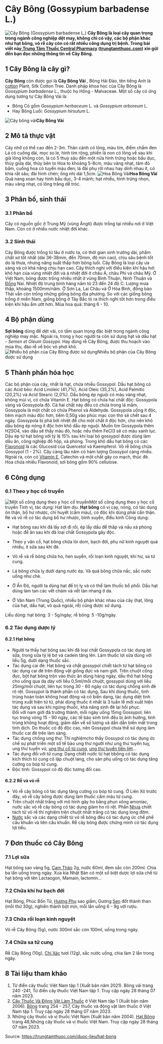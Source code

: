 # Cây Bông (Gossypium barbadense L.)

![Cây Bông \(Gossypium barbadense L.\)](https://trungtamthuoc.com/images/others/bong-1-0836.jpg)
**Cây Bông là loại cây quan trọng trong ngành công nghiệp dệt may, không chỉ có vậy, các bộ phận khác như hạt bông, vỏ rễ cây còn có rất nhiều công dụng trị bệnh. Trong bài viết này,[Trung Tâm Thuốc Central Pharmacy](https://trungtamthuoc.com/ "Trung Tâm Thuốc Central Pharmacy") ([trungtamthuoc.com](https://trungtamthuoc.com/ "trungtamthuoc.com")) xin gửi đến bạn đọc những thông tin về Cây Bông.**
##  1 Cây Bông là cây gì?
**Cây Bông** còn được gọi là **Cây Bông Vải** , Bông Hải Đảo, tên tiếng Anh là [cotton](https://trungtamthuoc.com/hoat-chat/cotton "cotton") Plant, Silk Cotton Tree.
Danh pháp khoa học của Cây Bông là _Gossypium barbadense_ L., thuộc họ Hồng - Malvaceae. 
Một số cây có ứng dụng tương tự Cây Bông Vải là:
  * Bông Cỏ gồm _Gossypium herbaceum_ L. và _Gossypium arboreum_ L.
  * Hay Bông Luồi: _Gossypium hirsutum_ L.


![Cây bông vải](https://trungtamthuoc.com/images/item/bong-3.jpg)**Cây Bông Vải**
##  2 Mô tả thực vật
Cây nhỡ có thể cao đến 2-3m. Thân cành có lông, màu tím, điểm chấm đen
Lá có cuống dài, mọc so le, hình tim rộng, phiến lá non có lông về sau khi già lông không còn, lá có 5 thuỳ sâu đến một nửa hình trứng hoặc bầu dục, thùy giữa dài, thùy bên to
Hoa to khoảng 5-8cm, màu vàng nhạt, tâm đỏ bầm, cuống hoa có tuyến màu đen; lá đài phụ rời nhau hay dính nhau ít, có khía rất sâu; đài hình chén; ống nhị dài 1,5cm.
![Hoa Bông Vải](https://trungtamthuoc.com/images/item/bong-2.jpg)**Hoa Bông Vải**
Quả nang xoan hay hình bầu dục, 3-4 mảnh; hạt nhiều, hình trứng nhọn, màu vàng nhạt, có lông trắng dễ tróc. 
##  3 Phân bố, sinh thái
### 3.1 Phân bố
Cây có nguồn gốc ở Trung Mỹ (vùng Ăngti) được trồng tại nhiều nơi ở Việt Nam. Còn có ở nhiều nước nhiệt đới khác. 
### 3.2 Sinh thái
Cây Bông được trồng từ lâu ở nước ta, có thời gian sinh trưởng dài, phẩm chất xơ tốt nhất (dài 36-38mm, đến 70mm, độ mịn cao), chịu sâu bệnh tốt do lá thưa, nhưng năng suất thấp hơn bông luồi. 
Cây Bông là loại cây ưa sáng và có khả năng chịu hạn cao. Cây thích nghi với điều kiện khí hậu hơi khô hạn của vùng nhiệt đới và á nhiệt đới ở châu Á, châu Phi và châu Mỹ. Ở Việt Nam, bóng được trồng nhiều nhất ở vùng Bình Thuận, Ninh Thuận và [Đồng](https://trungtamthuoc.com/hoat-chat/dong "Đồng") Nai. Nhiệt độ trung bình hàng năm từ 23 đến 24 độ C. Lượng mưa thấp, khoảng 1500mm/năm. Ở Sơn La, Lai Châu và Ở Hòa Bình, đồng bào Thái vẫn còn trống những giống bông địa phương. So với các giống bông trồng ở miền Nam, giống bông ở Tây Bắc tỏ ra thích nghi tốt hơn trong điều kiện khí hậu ẩm ướt hơn. 
Mùa hoa quả: tháng 6 - 10. 
##  4 Bộ phận dùng
**Sợi bông** dùng để dệt vải, có tầm quan trọng đặc biệt trong ngành công nghiệp may mặc.
Ngoài ra, trong y học người ta còn sử dụng hạt và dầu hạt - _Semen et Oleum Gossypii._
Hay dùng rễ Cây Bông, được thu hoạch vào mùa thu, đào rễ về bóc vỏ phơi khô.
![Nhiều bộ phận của Cây Bông được sử dụng](https://trungtamthuoc.com/images/item/bong-4.jpg)Nhiều bộ phận của Cây Bông được sử dụng
##  5 Thành phần hóa học
Các bộ phận của cây, nhất là hạt, chứa nhiều Gossypol. Dầu hạt bông có các Acid béo: Acid Linoleic (41,7%), Acid Oleic (35,2%), Acid Palmitic (20,2%) và Acid Stearic (2,0%). Dầu bông ép nguội có màu vàng nhạt, không mùi vị, có chứa Vitamin E.
Hạt bông có chứa hai chất độc: Gossypola vàng và Gossypola đỏ. Cả hai chất này đều có chứa trong lá mầm. Gossypola là một chất có chứa Phenol và Aldehyde. Gossypola uống ít độc, tiêm mạch máu độc hơn, tiêm 0,50g vào phúc mạc con thỏ sẽ chết sau 4 ngày. Gossypola bị phá bởi nhiệt để cho một chất ít độc hơn, cho nên khô dầu bông ép nóng ít độc hơn khô dầu ép nguội. Muốn tìm Gossypola thêm H2SO4, vào dầu sẽ thấy màu đỏ, hoặc nếu thêm FeCI3 sẽ có màu xanh lục. 
Dầu ép từ hạt bông với tỷ lệ 15% sau khi loại bỏ gossypol được dùng làm dầu ăn, công nghiệp đồ hộp, xà phòng. Trong khô dầu hạt bông có các [Flavonoid](https://trungtamthuoc.com/hoat-chat/flavonoid "Flavonoid") là các Glucosid của Quercetol và Kaempferol. 
Vỏ rễ bông chứa Gossypol (1 - 2%). Cây càng lâu năm có hàm lượng Gossypol càng nhiều. Ngoài ra, còn có [Vitamin E](https://trungtamthuoc.com/hoat-chat/vitamin-e "Vitamin E"), Catechin và một chất gây co mạch, thúc đẻ.
Hoa chứa nhiều Flavonoid, sơi bông gồm 90% cellulose. 
##  6 Công dụng
### 6.1 Theo y học cổ truyền
![Một số công dụng theo y học cổ truyền](https://trungtamthuoc.com/images/item/bong-5.jpg)Một số công dụng theo y học cổ truyền
Tinh vị, tác dụng: Hạt làm dịu. 
**Hạt bông** có vị cay, nóng, có tác dụng ôn thận, bổ hư nhược, chỉ huyết (cầm máu), có độc khi dùng phải cẩn thận. 
Rẻ và vỏ rễ có tác dụng bổ hư nhược, bình suyễn, điều kinh 
Công dụng:
  * Hạt bông sau khi đã lấy sợi đi rồi, ép lấy dầu để thắp và nấu xà phòng hoặc để ăn sau khi đã loại chất Gossypola gây độc. 
  * Theo y văn cổ, hạt bông chữa lòi dom, bạch đới, phụ nữ kinh nguyệt quá nhiều, ít sữa sau khi đẻ.
  * Vỏ rễ và rễ bông chữa ho, hen suyễn, rối loạn kinh nguyệt, khí hư, sa tử cung. 
  * Lá bông chữa lỵ dưới dạng nước ép. Và quả bông chữa nấc, sắc nước uống như chè. 


  * Ở Ấn Độ, người ta dùng hạt để trị lỵ và có thể làm thuốc bổ phổi. Dầu hạt dùng làm tan các vết chàm và vết tàn nhang ở da. 
  * Ở Vân Nam (Trung Quốc), nhiều bộ phận khác nhau của cây (hạt, lông của hạt, dầu hạt, vỏ quả ngoài, rễ) cũng được sử dụng.


Liều dùng: hạt bông: 3 - 5g/ngày; rễ bông: 5 -10g/ngày. 
### 6.2 Tác dụng dược lý 
#### 6.2.1 Hạt bông
  * Người ta thấy hạt bông sau khi đã loại chất Gossypola có tác dụng lợi sữa, trong sữa tỷ lệ bơ và cadein tăng lên. Làm thuốc lợi sữa dùng với liều 5g, dưới dạng thuốc sắc. 
  * Tác dụng cai đẻ: Hạt bông và chất gossypol chiết tách từ hạt bông có tác dụng cai đẻ trên động vật giống đực và nam giới. Trên chuột cống đực, bột hạt bông trộn vào thức ăn dùng hàng ngày, dầu thô hạt bông cho uống qua dạ dày với liều 0,5ml/mỗi chuột, gossypol dùng với liều 25mg/mỗi chuột, liên tục trong 30 - 60 ngày có tác dụng chống sinh đẻ rõ rệt. Gossypol là thành phần có tác dụng. Sau khi dùng thuốc, tinh trùng hoàn toàn không hoạt động và có biến dạng, tác dụng diệt tinh trùng xuất hiện từ từ, phải dùng thuốc ít nhất là 3 tuần lễ mới xuất hiện tác dụng và sau khi ngừng thuốc, khả năng sinh đẻ lại hồi phục.  
Đối với nam giới đã trưởng thành, mỗi ngày uống 15mg Gossypol; liên tục trong vòng 15 - 90 ngày, các tế bào sinh tinh đều bị ảnh hưởng, tinh trùng không hoạt động, giảm dần về số lượng và dần dần biến mất trong tinh dịch. Do thuốc có độ độc cao, nên Gossypol chưa thể sử dụng làm thuốc cai đẻ trên làm sàng. 
  * Tác dụng chống ung thư: Thí nghiệmcho thấy Gossypol có tác dụng ức chế sự phát triển một số tế bào ung thư người như ung thư tuyến tuỵ, ung thư tuyến vú, [ung thư cổ tử cung](https://trungtamthuoc.com/bai-viet/ung-thu-co-tu-cung "ung thư cổ tử cung"), [ung thư tuyến tiền liệt](https://trungtamthuoc.com/bai-viet/ung-thu-tuyen-tien-liet "ung thư tuyến tiền liệt")...
  * Tác dụng đối với tử cung: Dạng chiết nước từ hạt bbông có tác dụng kích thích tử cung cô lập chuột lang, cho sản phụ uống có tác dụng tăng cường co bóp tử cung.
  * Độc tính: Gossypol có độ độc tương đối cao.


#### 6.2.2 Rễ và vỏ rễ
  * Vỏ rễ cây bông có tác dụng tăng cường co bóp tử cung. Ở Liên Xô trước đây, vỏ rễ cây bông được dùng làm thuốc cầm máu tử cung. 
  * Trên chuột nhắt trắng với mô hình gây ho bằng phun xông amoniac, nước sắc vỏ rễ cây bông có tác dụng giảm ho rõ rệt. Phần [Nhựa](https://trungtamthuoc.com/hoat-chat/nhua "Nhựa") chiết tách từ vỏ rễ thí nghiệm trên chuột nhắt trắng có tác dụng long đờm. 
  * [Nước](https://trungtamthuoc.com/hoat-chat/nuoc "Nước") sắc và các dạng chiết từ vỏ rễ bông đều có tác dụng ức chế phế cầu khuẩn và liên cầu khuẩn. Rễ cây bông được chứng minh có tác dụng lợi tiểu. 


##  7 Đơn thuốc có Cây Bông
### 7.1 Lợi sữa
Hạt bông sao vàng 5g, [Cam Thảo](https://trungtamthuoc.com/duoc-lieu/cam-thao-32 "Cam Thảo") 2g, nước 60ml, đem sắc còn 200ml. Chia ba lần uống trong ngày. Xưa kia Nhật Bản có một số biệt dược lợi sữa chế từ hạt bông với tên Lactaogon, Mamain, lactomin... 
### 7.2 Chữa khí hư bạch đới
Hạt Bông, Phúc Bồn Tử, [Hương Phụ](https://trungtamthuoc.com/hoat-chat/huong-phu "Hương Phụ") sao giấm, Gương [Sen](https://trungtamthuoc.com/hoat-chat/sen "Sen") đốt thành than (mỗi thứ 30g), nghiền thành bột mịn, mỗi lần uống 6 - 9g với rượu. 
### 7.3 Chữa rối loạn kinh nguyệt
Vỏ rễ Cây Bông (5g), nước 300ml sắc còn 100ml, uống trong ngày.
### 7.4 Chữa sa tử cung 
Rễ Cây Bông (10g), [Chỉ Xác](https://trungtamthuoc.com/hoat-chat/chi-xac "Chỉ Xác") tươi (12g), sắc nước uống, chia làm 2 lần trong ngày. 
##  8 Tài liệu tham khảo
  1. Từ điển cây thuốc Việt Nam tập 1 (Xuất bản năm 2021). Bông vải trang 240 -241, Từ điển cây thuốc Việt Nam tập 1. Truy cập ngày 28 tháng 07 năm 2023.
  2. [Cây Thuốc Và Động Vật Làm Thuốc](https://trungtamthuoc.com/bai-viet/doc-online-va-tai-mien-phi-pdf-sach-cay-thuoc-va-dong-vat-lam-thuoc-o-viet-nam "Cây Thuốc Và Động Vật Làm Thuốc") ở Việt Nam tập 1 (Xuất bản năm 2006). [Bông](https://trungtamthuoc.com/upload/pdf/cay-thuoc-va-dong-vat-lam-thuoc-tap-1-trungtamthuoc.com.pdf#page=253) trang 254 - 257, Cây thuốc và động vật làm thuốc ở Việt Nam tập 1. Truy cập ngày 28 tháng 07 năm 2023.
  3. Những cây thuốc và vị thuốc Việt Nam (Xuất bản năm 2004). [Hạt Bông](https://trungtamthuoc.com/upload/pdf/nhung-cay-thuoc-va-vi-thuoc-viet-nam-trungtamthuoc.com.pdf#page=63) trang 48,Những cây thuốc và vị thuốc Việt Nam. Truy cập ngày 28 tháng 07 năm 2023.




Source: https://trungtamthuoc.com/duoc-lieu/hat-bong